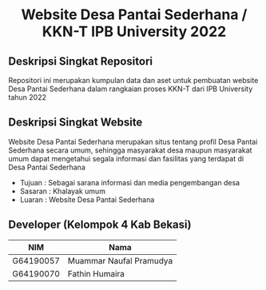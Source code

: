 # <div align="center"> Website Desa Pantai Sederhana / KKN-T IPB University 2022 </div>

## Deskripsi Singkat Repositori
Repositori ini merupakan kumpulan data dan aset untuk pembuatan website Desa Pantai Sederhana dalam rangkaian proses KKN-T dari IPB University tahun 2022

## Deskripsi Singkat Website
Website Desa Pantai Sederhana merupakan situs tentang profil Desa Pantai Sederhana secara umum, sehingga masyarakat desa maupun masyarakat umum  dapat mengetahui segala informasi dan fasilitas yang terdapat di Desa Pantai Sederhana 

- Tujuan   : Sebagai sarana informasi dan media pengembangan desa
- Sasaran  : Khalayak umum
- Luaran   : Website Desa Pantai Sederhana

## Developer (Kelompok 4 Kab Bekasi)

| NIM       | Nama                    |
| --------- | ----------------------- |
| G64190057 | Muammar Naufal Pramudya |
| G64190070 | Fathin Humaira          |
